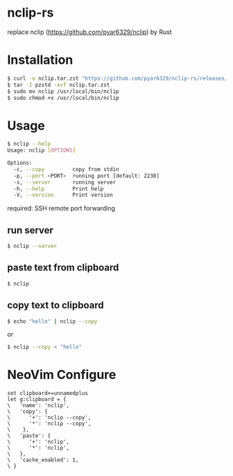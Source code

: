 # nclip-rs
replace nclip (https://github.com/pyar6329/nclip) by Rust

# Installation

```bash
$ curl -o nclip.tar.zst "https://github.com/pyar6329/nclip-rs/releases/download/1.0.0/nclip-$(uname -s)-$(uname -m).tar.zst"
$ tar -I pzstd -xvf nclip.tar.zst
$ sudo mv nclip /usr/local/bin/nclip
$ sudo chmod +x /usr/local/bin/nclip
```

# Usage

```bash
$ nclip --help
Usage: nclip [OPTIONS]

Options:
  -c, --copy         copy from stdin
  -p, --port <PORT>  running port [default: 2230]
  -s, --server       running server
  -h, --help         Print help
  -V, --version      Print version
```

required: SSH remote port forwarding

## run server

```bash
$ nclip --server
```

## paste text from clipboard

```bash
$ nclip
```

## copy text to clipboard

```bash
$ echo "hello" | nclip --copy
```

or

```bash
$ nclip --copy < "hello"
```

# NeoVim Configure

```vimrc
set clipboard+=unnamedplus
let g:clipboard = {
\   'name': 'nclip',
\   'copy': {
\      '+': 'nclip --copy',
\      '*': 'nclip --copy',
\    },
\   'paste': {
\      '+': 'nclip',
\      '*': 'nclip',
\   },
\   'cache_enabled': 1,
\ }
```
